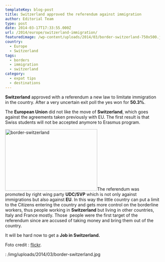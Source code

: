 ```yaml
---
templateKey: blog-post
title: Switzerland approved the referendum against immigration
author: Editorial Team
type: post
date: 2014-03-17T17:33:55.000Z
url: /2014/europe/switzerland-immigration/
featuredimage: /wp-content/uploads/2014/03/border-switzerland-750x500.jpg
country:
  - Europe
  - Switzerland
tags:
  - borders
  - immigration
  - switzerland
category:
  - expat tips
  - destinations
---
```


**Switzerland** approved with a referendum a new law to limitate immigration in the country. After a very uncertain exit poll the yes won for **50.3%**.

The **European Union** did not like the move of **Switzerland**, which goes against the agreements taken previously with EU. The first result is that Swiss students will not be accepted anymore to Erasmus program.<!--more-->

<img alt="border-switzerland" src="/img/uploads/2014/03/border-switzerland-300x200.jpg" width="300" height="200" srcset="/img/uploads/2014/03/border-switzerland-300x200.jpg 300w, /img/uploads/2014/03/border-switzerland-768x512.jpg 768w, /img/uploads/2014/03/border-switzerland.jpg 1024w, /img/uploads/2014/03/border-switzerland-750x500.jpg 750w" sizes="(max-width: 300px) 100vw, 300px" />The referendum was promoted by right wing party **UDC/SVP** which is not only against immigrations but also against **EU**. In this way the little country can put a limit to the Citizens entering the country and gets more control on the borderline workers, thus people working in **Switzerland** but living in other countries, Italy and France mostly. Those  people were the first target of the referendum since are accused of taking money and bring them out of the country.

It will be hard now to get a **Job in Switzerland.**

Foto credit : <a href="https://www.flickr.com/photos/kecko/15957725/sizes/o/in/photolist-2pMFc-R95G9-Razxc-6dZNDY-6jpSyD-6jpSzt-6jpSAi-6ju3vb-84HQ5X-dsHT5N-84LXos-9j7U9B-bfShJK-bfSjie-bfSujV-bfSyBi-bfSgvz-bfSym6-bfSprK-bfSvyV-bfSm9X-bfSn14-bfSwWF-bfStPK-bfSs6F-bfSwHe-bfSzcV-bfStkX-bfSxWF-bfSuAT-bfSfVe-bfSuP8-bfSnuT-bfSt5v-bfSBvk-bfSskv-bfSijP-bfSrdt-bfSiGX-bfSj1c-bfSwha-bfSySH-bfSpXz-bfSu4K-bfSzr4-bfSwuB-bfSkDF-bfStAv-bfSrPr-bfSnHB-bfSrzi/" target="_blank">flickr</a>.

: /img/uploads/2014/03/border-switzerland.jpg
